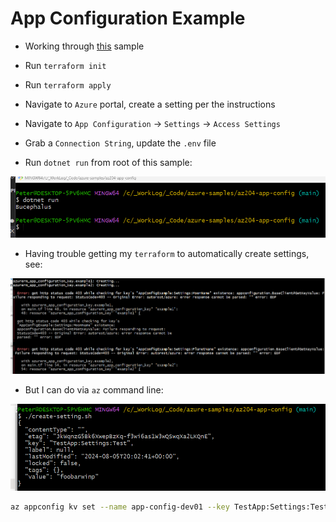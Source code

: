 # App Configuration Example

- Working through [this](https://learn.microsoft.com/en-us/azure/azure-app-configuration/quickstart-azure-app-configuration-create?tabs=azure-portal) sample

- Run `terraform init`
- Run `terraform apply`
- Navigate to `Azure` portal, create a setting per the instructions
- Navigate to `App Configuration` &rarr; `Settings` &rarr; `Access Settings`
- Grab a `Connection String`, update the `.env` file
- Run `dotnet run` from root of this sample:

![](2024-08-05-01.png)

- Having trouble getting my `terraform` to automatically create settings, see:

![](2024-08-05-03.png)

- But I can do via `az` command line:

![](2024-08-05-02.png)

```bash
az appconfig kv set --name app-config-dev01 --key TestApp:Settings:Test --value foobarwinp --yes
```